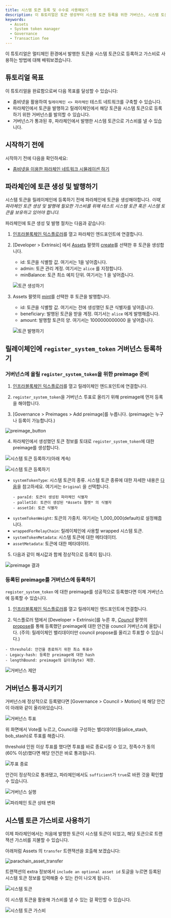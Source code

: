 ```yaml
---
title: 시스템 토큰 등록 및 수수료 사용해보기
description: 이 튜토리얼은 토큰 생성부터 시스템 토큰 등록을 위한 거버넌스, 시스템 토큰 사용까지의 일련의 과정에 대해 배웁니다.
keywords:
  - Assets
  - System token manager
  - Governance
  - Transaction fee
---
```


이 튜토리얼은 멀티체인 환경에서 발행한 토큰을 시스템 토큰으로 등록하고 가스비로 사용하는 방법에 대해 배워보겠습니다.

## 튜토리얼 목표

이 튜토리얼을 완료함으로써 다음 목표를 달성할 수 있습니다:

- 좀비넷을 활용하여 `릴레이체인 <> 파라체인` 테스트 네트워크를 구축할 수 있습니다.
- 파라체인에서 토큰을 발행하고 릴레이체인에서 해당 토큰을 시스템 토큰으로 등록하기 위한 거버넌스를 발의할 수 있습니다.
- 거버넌스가 통과된 후, 파라체인에서 발행한 시스템 토큰으로 가스비를 낼 수 있습니다.

## 시작하기 전에

시작하기 전에 다음을 확인하세요:

- [좀비넷을 이용한 파라체인 네트워크 시뮬레이션 하기](./test/simulate-parachains.md)

## 파라체인에 토큰 생성 및 발행하기

시스템 토큰을 릴레이체인에 등록하기 전에 파라체인에 토큰을 생성해야합니다. *이때, 파라체인 토큰 생성 및 발행에 필요한 가스비를 위해 테스트 시스템 토큰 혹은 시스템 토큰을 보유하고 있어야 합니다.*

파라체인에 토큰 생성 및 발행 절차는 다음과 같습니다:

1. [인프라블록체인 익스플로러](https://portal.infrablockspace.net/#/explorer/)를 열고 파라체인 엔드포인트에 연결합니다.

2. [Developer > Extrinsic] 에서 [Assets](https://github.com/InfraBlockchain/infrablockspace-sdk/tree/master/substrate/frame/assets) 팔렛의 [create](https://github.com/InfraBlockchain/infrablockspace-sdk/blob/599828207489db1d2b4633473c15c9be9dd97253/substrate/frame/assets/src/lib.rs#L625)를 선택한 후 토큰을 생성합니다.

   - id: 토큰을 식별할 값. 여기서는 1을 넣어줍니다. 
   - admin: 토큰 관리 계정. 여기서는 `alice` 를 지정합니다.
   - minBalance: 토큰 최소 예치 단위. 여기서는 1 을 넣어줍니다. 

    ![토큰 생성하기](/media/images/docs/infrablockchain/tutorials/create_token.png)

3. Assets 팔렛의 [mint](https://github.com/InfraBlockchain/infrablockspace-sdk/blob/599828207489db1d2b4633473c15c9be9dd97253/substrate/frame/assets/src/lib.rs#L801C7-L801C14)를 선택한 후 토큰을 발행합니다. 

   - id: 토큰을 식별할 값. 여기서는 전에 생성했던 토큰 식별자를 넣어줍니다.
   - beneficiary: 발행된 토큰을 받을 계정. 여기서는 `alice` 에게 발행해줍니다.
   - amount: 발행할 토큰의 양. 여기서는 1000000000000 을 넣어줍니다. 
  
    ![토큰 발행하기](/media/images/docs/infrablockchain/tutorials/mint_token.png)

## 릴레이체인에 `register_system_token` 거버넌스 등록하기

### 거버넌스에 올릴 `register_system_token`을 위한 preimage 준비

1. [인프라블록체인 익스플로러](https://portal.infrablockspace.net/#/explorer/)를 열고 릴레이체인 엔드포인트에 연결합니다.

2. `register_system_token`을 거버넌스 투표로 올리기 위해 preimage에 먼저 등록을 해야합니다.
  
3. [Governance > Preimages > Add preimage]를 누릅니다.
(preimage는 누구나 등록이 가능합니다.)

![preimage_button](/media/images/docs/infrablockchain/tutorials/preimage_button.png)

4. 파라체인에서 생성했던 토큰 정보를 토대로 `register_system_token`에 대한 preimage를 생성합니다.

![시스템 토큰 등록하기(아래 계속)](/media/images/docs/infrablockchain/tutorials/register_system_token1.png)

![시스템 토큰 등록하기](/media/images/docs/infrablockchain/tutorials/register_system_token2.png)

- `systemTokenType`: 시스템 토큰의 종류. 시스템 토큰 종류에 대한 자세한 내용은 [다음](../learn/protocol/system-token.md)을 참고하세요. 여기서는 `Original` 을 선택합니다. 
  ```text
  - paraId: 토큰이 생성된 파라체인 식별자
  - palletId: 토큰이 생성된 *Assets 팔렛* 의 식별자 
  - assetId: 토큰 식별자
  ```   
- `systemTokenWeight`: 토큰의 가중치. 여기서는 1_000_000(default)로 설정해줍니다.
- `wrappedForRelayChain`: 릴레이체인에 사용할 wrapped 시스템 토큰. 
- `systemTokenMetadata`: 시스템 토큰에 대한 메타데이터.
- `assetMetadata`: 토큰에 대한 메타데이터.

5. 다음과 같이 해시값과 함께 정상적으로 등록이 됩니다.

![preimage 결과](/media/images/docs/infrablockchain/tutorials/preimage_result.png)

### 등록된 preimage를 거버넌스에 등록하기

`register_system_token` 에 대한 preimage를 성공적으로 등록했다면 이제 거버넌스에 등록할 수 있습니다.

1. [인프라블록체인 익스플로러](https://portal.infrablockspace.net/#/explorer/)를 열고 릴레이체인 엔드포인트에 연결합니다.

2. 익스플로러 탭에서 [Developer > Extrinsic]를 누른 후,
[*Council*](https://github.com/InfraBlockchain/infrablockspace-sdk/tree/master/substrate/frame/collective) 팔렛의 [propose](https://github.com/InfraBlockchain/infrablockspace-sdk/blob/599828207489db1d2b4633473c15c9be9dd97253/substrate/frame/collective/src/lib.rs#L519)를 통해 등록했던 preimage에 대한 안건을 council 거버넌스에 올립니다. 
(주의: 릴레이체인 밸리데이터만 council propose를 올리고 투표할 수 있습니다.)

  ```text
  - threshold: 안건을 종료하기 위한 최소 투표수
  - Legacy-hash: 등록한 preimage에 대한 hash
  - lengthBound: preimage의 길이(Byte) 제한. 
  ```

![거버넌스 제안](/media/images/docs/infrablockchain/tutorials/council_propose.png)

## 거버넌스 통과시키기

거버넌스에 정상적으로 등록됐다면 [Governance > Council > Motion] 에 해당 안건이 아래와 같이 올라와있습니다. 

![거버넌스 투표](/media/images/docs/infrablockchain/tutorials/governance_voting.png)

위 화면에서 Vote를 누르고, Council을 구성하는 밸리데이터들(alice_stash, bob_stash)로 투표를 해줍니다.

threshold 인원 이상 투표를 했다면 투표를 바로 종료시킬 수 있고, 정족수가 동의(60% 이상)했다면 해당 안건은 바로 통과됩니다.

![투표 종료](/media/images/docs/infrablockchain/tutorials/vote_close.png)

안건이 정상적으로 통과됐고, 파라체인에서도 `sufficient`가 `true`로 바뀐 것을 확인할 수 있습니다.

![거버넌스 실행](/media/images/docs/infrablockchain/tutorials/enact_motion.png)

![파라체인 토큰 상태 변화](/media/images/docs/infrablockchain/tutorials/parachain_sufficient_true.png)

## 시스템 토큰 가스비로 사용하기

이제 파라체인에서는 처음에 발행한 토큰이 시스템 토큰이 되었고,
해당 토큰으로 트랜잭션 가스비를 지불할 수 있습니다. 

아래처럼 Assets 의 `transfer` 트랜잭션을 호출해 보겠습니다:

![parachain_asset_transfer](/media/images/docs/infrablockchain/tutorials/parachain_asset_transfer.png)

트랜잭션의 extra 정보에서 `include an optional asset id` 토글을 누르면 등록된 시스템 토큰 정보를 입력해줄 수 있는 칸이 나오게 됩니다. 

![시스템 토큰](/media/images/docs/infrablockchain/tutorials/system_token_id.png)

이 시스템 토큰을 활용해 가스비를 낼 수 있는 걸 확인할 수 있습니다.

![시스템 토큰 가스비](/media/images/docs/infrablockchain/tutorials/system_token_paid.png)